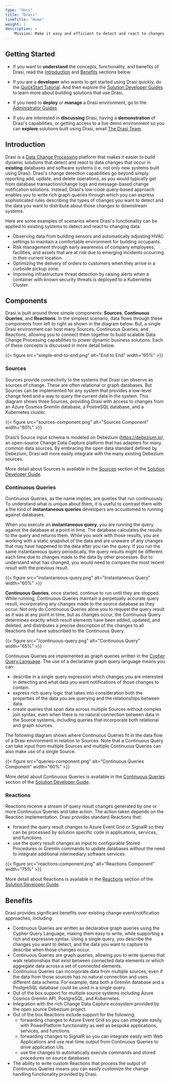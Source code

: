 ```yaml
---
type: "docs"
title: "Drasi"
linkTitle: "Home"
weight: 1
description: >
    Mission: Make it easy and efficient to detect and react to changes in databases
---
```


## Getting Started
- If you want to **understand** the concepts, functionality, and benefits of Drasi, read the [Introduction](#introduction) and [Benefits](#benefits) sections below.

- If you are a **developer** who wants to get started using Drasi quickly, do the [QuickStart Tutorial](/solution-developer/getting-started). And then explore the [Solution Developer Guides](/solution-developer) to learn more about building solutions that use Drasi.

- If you need to **deploy** or **manage** a Drasi environment, go to the [Administrator Guides](/administrator)

- If you are interested in **discussing** Drasi, having a **demonstration** of Drasi's capabilities, or getting access to a live demo environment so you can **explore** solutions built using Drasi, email [The Drasi Team](mailto:projectdrasiteam@service.microsoft.com).

## Introduction
Drasi is a [Data Change Processing](/reference/glossary/#data-change-processing) platform that makes it easier to build dynamic solutions that detect and react to data changes that occur in **existing** databases and software systems (i.e. not only new systems built using Drasi). Drasi's change detection capabilities go beyond simply reporting add, update, and delete operations, as you would typically get from database transaction/change logs and message-based change notification solutions. Instead, Drasi's low-code query-based approach enables you to write rich graph queries through which you can express sophisticated rules describing the types of changes you want to detect and the data you want to distribute about those changes to downstream systems. 

Here are some examples of scenarios where Drasi's functionality can be applied to existing systems to detect and react to changing data:
- Observing data from building sensors and automatically adjusting HVAC settings to maintain a comfortable environment for building occupants.
- Risk management through early awareness of company employees, facilities, and assets that are at risk due to emerging incidents occurring in their current location.
- Optimizing the delivery of orders to customers when they arrive in a curbside pickup zone. 
- Improving infrastructure threat detection by raising alerts when a container with known security threats is deployed to a Kubernetes Cluster.

## Components
Drasi is built around three simple components: **Sources**, **Continuous Queries**, and **Reactions**. In the simplest scenario, data flows through these components from left to right as shown in the diagram below. But, a single Drasi environment can host many Sources, Continuous Queries, and Reactions, allowing you to connect them together to build scalable Data Change Processing capabilities to power dynamic business solutions. Each of these concepts is discussed in more detail below.

{{< figure src="simple-end-to-end.png" alt="End to End" width="65%" >}}

### Sources
Sources provide connectivity to the systems that Drasi can observe as sources of change. These are often relational or graph databases. But Sources can be implemented for any system that provides a low-level change feed and a way to query the current data in the system. This diagram shows three Sources, providing Drasi with access to changes from an Azure Cosmos Gremlin database, a PostreSQL database, and a Kubernetes cluster.

{{< figure src="sources-component.png" alt="Sources Component" width="60%" >}}

Drasi’s Source input schema is modeled on Debezium (https://debezium.io), an open-source Change Data Capture platform that has adapters for many common data sources. By embracing the open data standard defined by Debezium, Drasi will more easily integrate with the many existing Debezium sources. 

More detail about Sources is available in the [Sources](/solution-developer/components/sources) section of the [Solution Developer Guide](/solution-developer). 

### Continuous Queries

Continuous Queries, as the name implies, are queries that run continuously. To understand what is unique about them, it is useful to contrast them with a the kind of **instantaneous queries** developers are accustomed to running against databases. 

When you execute an **instantaneous query**, you are running the query against the database at a point in time. The database calculates the results to the query and returns them. While you work with those results, you are working with a static snapshot of the data and are unaware of any changes that may have happened to the data after you ran the query. If you run the same instantaneous query periodically, the query results might be different each time due to changes made to the data by other processes. But to understand what has changed, you would need to compare the most recent result with the previous result.

{{< figure src="instantaneous-query.png" alt="Instantaneous Query" width="60%" >}}

**Continuous Queries**, once started, continue to run until they are stopped. While running, Continuous Queries maintain a perpetually accurate query result, incorporating any changes made to the source database as they occur. Not only do Continuous Queries allow you to request the query result as it was at any point in time, but as changes occur, the Continuous Query determines exactly which result elements have been added, updated, and deleted, and distributes a precise description of the changes to all Reactions that have subscribed to the Continuous Query. 

{{< figure src="/continuous-query.png" alt="Continuous Query" width="65%" >}}

Continuous Queries are implemented as graph queries written in the [Cypher Query Language](https://neo4j.com/developer/cypher/). The use of a declarative graph query language means you can:
- describe in a single query expression which changes you are interested in detecting and what data you want notifications of those changes to contain.
- express rich query logic that takes into consideration both the properties of the data you are querying and the relationships between data. 
- create queries that span data across multiple Sources without complex join syntax, even when there is no natural connection between data in the Source systems, including queries that incorporate both relational and graph sources.

The following diagram shows where Continuous Queries fit in the data flow of a Drasi environment in relation to Sources. Note that a Continuous Query can take input from multiple Sources and multiple Continuous Queries can also make use of a single Source.

{{< figure src="queries-component.png" alt="Continuous Queries Component" width="60%" >}}

More detail about Continuous Queries is available in the [Continuous Queries](/solution-developer/components/continuous-queries) section of the [Solution Developer Guide](/solution-developer). 

### Reactions
Reactions receive a stream of query result changes generated by one or more Continuous Queries and take action. The action taken depends on the Reaction implementation.  Drasi provides standard Reactions that:
- forward the query result changes to Azure Event Grid or SignalR so they can be processed by solution specific code in applications, services, and functions.
- use the query result changes as input to configurable Stored Procedures or Gremlin commands to update databases without the need to integrate additional intermediary software services.

{{< figure src="reactions-component.png" alt="Reactions Component" width="75%" >}}

More detail about Reactions is available in the [Reactions](/solution-developer/components/reactions) section of the [Solution Developer Guide](/solution-developer). 

## Benefits
Drasi provides significant benefits over existing change event/notification approaches, including:
- Continuous Queries are written as declarative graph queries using the Cypher Query Language, making them easy to write, while supporting a rich and expressive syntax. Using a single query, you describe the changes you want to detect, and the data you want to capture to describe when those changes occur.
- Continuous Queries are graph queries, allowing you to write queries that walk relationships that exist between connected data elements or which aggregate data across a set of connected elements. 
- Continuous Queries can incorporate data from multiple sources, even if the data from those sources has no natural connection and uses different data schema. For example, data both a Gremlin database and a PostgreSQL database could be used in a single query.
- Out of the box support for multiple source systems including Azure Cosmos Gremlin API, PostgreSQL, and Kubernetes. 
- Integration with the rich Change Data Capture ecosystem provided by the open source Debezium project.
- Out of the box Reactions include support for the following:
  - forwarding changes to Azure Event Grid so you can integrate easily with PowerPlatform functionality as well as bespoke applications, services, and functions.
  - forwarding changes to SignalR so you can integrate easily with Web Applications and use real-time output from Continuous Queries to drive application UIs.
  - use the changes to automatically execute commands and stored procedures on source databases
- The ability to write custom Reactions that process the output of Continuous Queries means you can easily customize the change handling functionality provided by Drasi.
